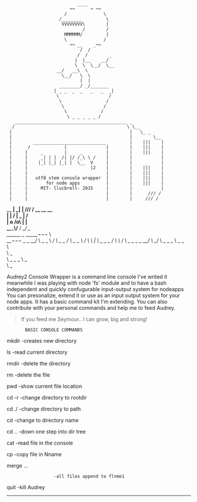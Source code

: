                                ____   
                            ¬¬      ¬ ¬¬
                          /              \       
                        /________         \
                         VVVVVVVV\        |
                                 /        /
                          MMMMMM/         |
                          \              / 
                            ¬¬ __    _¬¬ 
                                /  /        
                               /  /        _ 
                              |  |__    __/
                              \  \  \__/  \__
                       __/   __\  \   
                         \__/   \  \  
                                |  |         
                        ________/ _/_______
                      | _ _  _  _   _   _  _|
                       \                   /
                        \                 /
                         \               /
                          \             /
                           \ _ _ _ _ _ /
       ___________________________________________ _
      /                                           \ \__ 
     |                                             |   \_ _ 
     |                                             |        \__
     |        ____________________________         |    |||    |
     |      /             |               |        |    |||    |
     |     |     _        |     _         |        |    |||    |
     |     |     _| | |  /| |/ /_\ \ /    |        |           |
     |     |    |_| |_| |_| |  \__  V     |        |           |
     |     |                        |2    |        |    |||    |
     |     |                              |        |    |||    |
     |     |   utf8 stem console wrapper  |        |    |||    |
     |     |       for node apps          |        |    |||    |
     |     |     MIT- llucbrell- 2015     |        |           |
     |     |                              |        |      /// / 
     |     |                              |        |     /// /   
__ __|      \_____________________________|        |    /// / __ __ __  
     |                                             |     __/ 
     |                                       _     |    /  
     |  o                                   /o\    |   |  
      \_____________________________________\\/__ /  __/ 
                                              \_    
                ______                          \__
        _____¬¬¬      \                            \
   __¬¬¬          \_   \_                        __/
   \      \_  \_         \                     _/
    \             \_      \_                  /
     \     \_         \_    \                /
      \                      \              | 
       \       \_    \_       \_           /
        \                       \         /
         \    \_    \_     \_    \_    __/
          \                        \__/
           \    \_       \_         \_
            \        \_         \_    \
             \                         \
              \    \_                   \
               \             \_    \_    \_
                \       \_                 \
                 \                \_
                      

  Audrey2 Console Wrapper is a command line console
  I've writed it meanwhile I was playing with node 
  'fs' module and to have a bash independent and 
  quickly confugurable input-output system for nodeapps
  You can presonalize, extend it or use as an input
  output system for your node apps. It has a basic
  command kit I'm extending. You can also contribute
  with your personal commands and help me to feed 
  Audrey. 

  >If you feed me Seymour.. I can grow, big and strong!



           BASIC CONSOLE COMMANDS


 mkdir <name>         -creates new directory

 ls                   -read current directory

 rmdir <name>         -delete the directory

 rm <file name>       -delete the file

 pwd                  -show current file location

 cd -r                -change directory to rootdir

 cd ./<path>          -change directory to path

 cd <name dir>        -change to directory name

 cd ..                -down one step into dir tree
 
 cat <filename>       -read file in the console

 cp <origin> <newcopy> 
                      -copy file in Nname

 merge <dest> <fn1> <fn2> ... <fn>

                      -all files append to flnme1 

 quit                 -kill Audrey   


 -------------------------------------------------          
